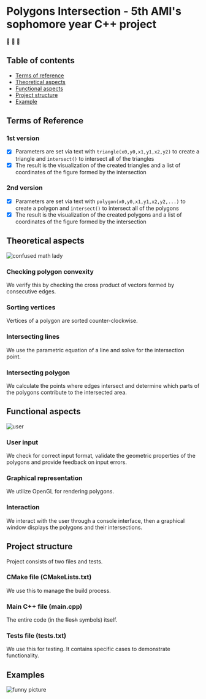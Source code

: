 # Polygons Intersection - 5th AMI's sophomore year C++ project 
:robot: :robot: :robot:
## Table of contents
* [Terms of reference](#terms-of-reference)
* [Theoretical aspects](#theoretical-aspects)
* [Functional aspects](#functional-aspects)
* [Project structure](#project-structure)
* [Example](#examples)

## Terms of Reference
### 1st version
- [x] Parameters are set via text with ```triangle(x0,y0,x1,y1,x2,y2)``` to create a triangle and ```intersect()``` to intersect all of the triangles
- [x] The result is the visualization of the created triangles and a list of coordinates of the figure formed by the intersection
### 2nd version
- [x] Parameters are set via text with ```polygon(x0,y0,x1,y1,x2,y2,...)``` to create a polygon and ```intersect()``` to intersect all of the polygons
- [x] The result is the visualization of the created polygons and a list of coordinates of the figure formed by the intersection

## Theoretical aspects

![confused math lady](https://i.kym-cdn.com/entries/icons/original/000/021/464/14608107_1180665285312703_1558693314_n.jpg)

### Checking polygon convexity 
We verify this by checking the cross product of vectors formed by consecutive edges.

### Sorting vertices
Vertices of a polygon are sorted counter-clockwise.

### Intersecting lines
We use the parametric equation of a line and solve for the intersection point.

### Intersecting polygon
We calculate the points where edges intersect and determine which parts of the polygons contribute to the intersected area.
	
## Functional aspects
![user](https://i.imgur.com/2rqNKnh.png)

### User input
We check for correct input format, validate the geometric properties of the polygons and provide feedback on input errors.

### Graphical representation
We utilize OpenGL for rendering polygons.

### Interaction
We interact with the user through a console interface, then a graphical window displays the polygons and their intersections.

## Project structure
Project consists of two files and tests. 

### CMake file (CMakeLists.txt)
We use this to manage the build process.

### Main C++ file (main.cpp)
The entire code (in the ~~flesh~~ symbols) itself.

### Tests file (tests.txt)
We use this for testing. It contains specific cases to demonstrate functionality.

## Examples
![funny picture](https://github.com/d010r3s/polygons-intersection/assets/104917935/ea30c904-a3c9-40e1-9161-54155f569ea5)
